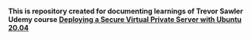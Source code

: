 #### This is repository created for documenting learnings of Trevor Sawler Udemy course [Deploying a Secure Virtual Private Server with Ubuntu 20.04](https://www.udemy.com/course/deploying-a-secure-virtual-private-server-with-ubuntu-2004/)